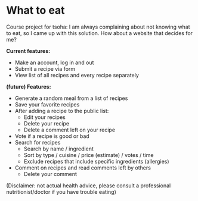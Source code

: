 # What to eat

Course project for tsoha: I am always complaining about not knowing what to eat, so I came up with this solution.
How about a website that decides for me?

**Current features:**
* Make an account, log in and out
* Submit a recipe via form
* View list of all recipes and every recipe separately


**(future) Features:**
* Generate a random meal from a list of recipes
* Save your favorite recipes
* After adding a recipe to the public list:
  * Edit your recipes
  * Delete your recipe
  * Delete a comment left on your recipe
* Vote if a recipe is good or bad
* Search for recipes
  * Search by name / ingredient
  * Sort by type / cuisine / price (estimate) / votes / time
  * Exclude recipes that include specific ingredients (allergies)
* Comment on recipes and read comments left by others
  * Delete your comment

(Disclaimer: not actual health advice, please consult a professional nutritionist/doctor if you have trouble eating)

